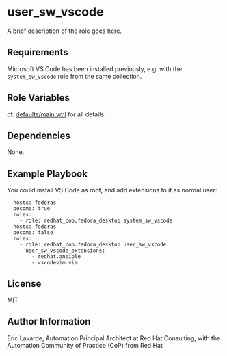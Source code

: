 user\_sw\_vscode
==============

A brief description of the role goes here.

Requirements
------------

Microsoft VS Code has been installed previously, e.g. with the `system_sw_vscode` role from the same collection.

Role Variables
--------------

cf. [defaults/main.yml](defaults/main.yml) for all details.

Dependencies
------------

None.

Example Playbook
----------------

You could install VS Code as root, and add extensions to it as normal user:

    - hosts: fedoras
      become: true
      roles:
        - role: redhat_cop.fedora_desktop.system_sw_vscode
    - hosts: fedoras
      become: false
      roles:
        - role: redhat_cop.fedora_desktop.user_sw_vscode
          user_sw_vscode_extensions:
            - redhat.ansible
            - vscodevim.vim

License
-------

MIT

Author Information
------------------

Eric Lavarde, Automation Principal Architect at Red Hat Consulting,
with the Automation Community of Practice (CoP) from Red Hat
